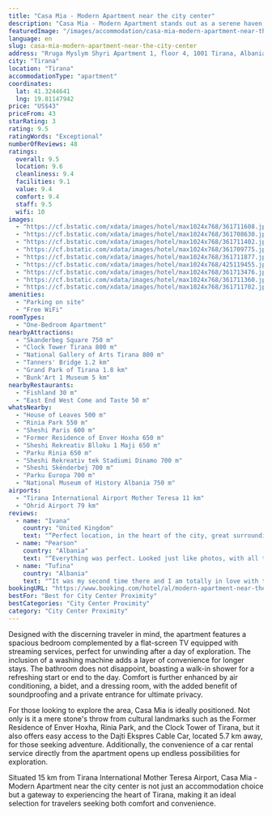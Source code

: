 ```yaml
---
title: "Casa Mia - Modern Apartment near the city center"
description: "Casa Mia - Modern Apartment stands out as a serene haven, conveniently located just a short stroll from the vibrant Skanderbeg Square."
featuredImage: "/images/accommodation/casa-mia-modern-apartment-near-the-city-center-361711608.jpg"
language: en
slug: casa-mia-modern-apartment-near-the-city-center
address: "Rruga Myslym Shyri Apartment 1, floor 4, 1001 Tirana, Albania"
city: "Tirana"
location: "Tirana"
accommodationType: "apartment"
coordinates:
  lat: 41.3244641
  lng: 19.81147942
price: "US$43"
priceFrom: 43
starRating: 3
rating: 9.5
ratingWords: "Exceptional"
numberOfReviews: 48
ratings:
  overall: 9.5
  location: 9.6
  cleanliness: 9.4
  facilities: 9.1
  value: 9.4
  comfort: 9.4
  staff: 9.5
  wifi: 10
images:
  - "https://cf.bstatic.com/xdata/images/hotel/max1024x768/361711608.jpg?k=efbe2978667dcff05832dd20dcf42ebb5b2ac54103a3bd39403b49838f627236&o=&hp=1"
  - "https://cf.bstatic.com/xdata/images/hotel/max1024x768/361708630.jpg?k=f443f80f2a0eb00b86adda5e24e8900c53b1d4c40ad386d5817bd6c20bfebae8&o=&hp=1"
  - "https://cf.bstatic.com/xdata/images/hotel/max1024x768/361711402.jpg?k=470bad66e2e1b89b44d37f0a00fcfd172fd938ffe0bf17c0b8bd973f80ba130e&o=&hp=1"
  - "https://cf.bstatic.com/xdata/images/hotel/max1024x768/361709775.jpg?k=f8cf59608ffa22453dc52e4a6e0ad51ef0eb15cd67fc3c05347f80dee780ecfe&o=&hp=1"
  - "https://cf.bstatic.com/xdata/images/hotel/max1024x768/361711877.jpg?k=7e97ef2aa2fbfaa2b2c15867490982110a90b01052dde2da33e45d5ac5532e8a&o=&hp=1"
  - "https://cf.bstatic.com/xdata/images/hotel/max1024x768/425119455.jpg?k=5e2ddd8815607bbb2127a133a00001a72caa672644be79214927abac20d62308&o=&hp=1"
  - "https://cf.bstatic.com/xdata/images/hotel/max1024x768/361713476.jpg?k=9a667fb83988d832e36bd5666858fd9628bd574c729720a2dd393eb81c0e5c42&o=&hp=1"
  - "https://cf.bstatic.com/xdata/images/hotel/max1024x768/361711360.jpg?k=eee02bb0953e885058ead19980058993a7a361d79873dd86d2a94fbe542a9f23&o=&hp=1"
  - "https://cf.bstatic.com/xdata/images/hotel/max1024x768/361711702.jpg?k=d023961b4984497bd3d81b45d634bd2673f69194ab6f2650ab48e2b3d5c6901e&o=&hp=1"
amenities:
  - "Parking on site"
  - "Free WiFi"
roomTypes:
  - "One-Bedroom Apartment"
nearbyAttractions:
  - "Skanderbeg Square 750 m"
  - "Clock Tower Tirana 800 m"
  - "National Gallery of Arts Tirana 800 m"
  - "Tanners' Bridge 1.2 km"
  - "Grand Park of Tirana 1.8 km"
  - "Bunk'Art 1 Museum 5 km"
nearbyRestaurants:
  - "Fishland 30 m"
  - "East End West Come and Taste 50 m"
whatsNearby:
  - "House of Leaves 500 m"
  - "Rinia Park 550 m"
  - "Sheshi Paris 600 m"
  - "Former Residence of Enver Hoxha 650 m"
  - "Sheshi Rekreativ Blloku 1 Maji 650 m"
  - "Parku Rinia 650 m"
  - "Sheshi Rekreativ tek Stadiumi Dinamo 700 m"
  - "Sheshi Skënderbej 700 m"
  - "Parku Europa 700 m"
  - "National Museum of History Albania 750 m"
airports:
  - "Tirana International Airport Mother Teresa 11 km"
  - "Ohrid Airport 79 km"
reviews:
  - name: "Ivana"
    country: "United Kingdom"
    text: "“Perfect location, in the heart of the city, great surroundings nearby a very popular street. Apartament has a lot of amenities and it feels like home.”"
  - name: "Pearson"
    country: "Albania"
    text: "“Everything was perfect. Looked just like photos, with all the amenities you may need. The host was very helpful, highly recommended!”"
  - name: "Tufina"
    country: "Albania"
    text: "“It was my second time there and I am totally in love with this place. The apartment is beautifully furnished with particular attention to all the details for the best comfort. I would highly recommend it and I will definitely book with Egli again....”"
bookingURL: "https://www.booking.com/hotel/al/modern-apartment-near-the-city-center.en-gb.html?aid=8035640"
bestFor: "Best for City Center Proximity"
bestCategories: "City Center Proximity"
category: "City Center Proximity"
---
```


Designed with the discerning traveler in mind, the apartment features a spacious bedroom complemented by a flat-screen TV equipped with streaming services, perfect for unwinding after a day of exploration. The inclusion of a washing machine adds a layer of convenience for longer stays. The bathroom does not disappoint, boasting a walk-in shower for a refreshing start or end to the day. Comfort is further enhanced by air conditioning, a bidet, and a dressing room, with the added benefit of soundproofing and a private entrance for ultimate privacy.

For those looking to explore the area, Casa Mia is ideally positioned. Not only is it a mere stone's throw from cultural landmarks such as the Former Residence of Enver Hoxha, Rinia Park, and the Clock Tower of Tirana, but it also offers easy access to the Dajti Ekspres Cable Car, located 5.7 km away, for those seeking adventure. Additionally, the convenience of a car rental service directly from the apartment opens up endless possibilities for exploration.

Situated 15 km from Tirana International Mother Teresa Airport, Casa Mia - Modern Apartment near the city center is not just an accommodation choice but a gateway to experiencing the heart of Tirana, making it an ideal selection for travelers seeking both comfort and convenience.